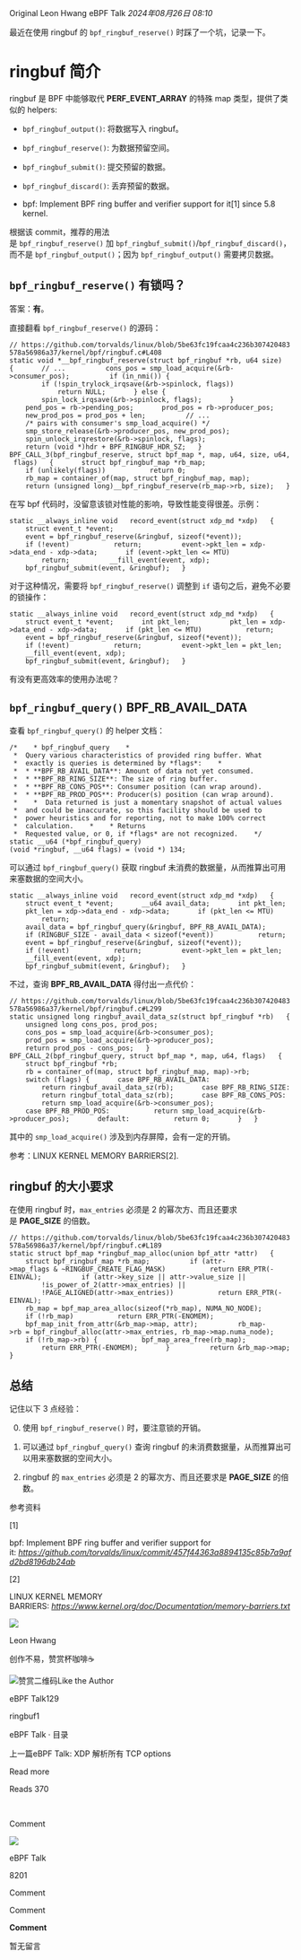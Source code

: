 
Original Leon Hwang eBPF Talk _2024年08月26日 08:10_

最近在使用 ringbuf 的 `bpf_ringbuf_reserve()` 时踩了一个坑，记录一下。

# ringbuf 简介

ringbuf 是 BPF 中能够取代 **PERF_EVENT_ARRAY** 的特殊 map 类型，提供了类似的 helpers:

- `bpf_ringbuf_output()`: 将数据写入 ringbuf。

- `bpf_ringbuf_reserve()`: 为数据预留空间。

- `bpf_ringbuf_submit()`: 提交预留的数据。

- `bpf_ringbuf_discard()`: 丢弃预留的数据。

- bpf: Implement BPF ring buffer and verifier support for it\[1\] since 5.8 kernel.

根据该 commit，推荐的用法是 `bpf_ringbuf_reserve()` 加 `bpf_ringbuf_submit()`/`bpf_ringbuf_discard()`，而不是 `bpf_ringbuf_output()`；因为 `bpf_ringbuf_output()` 需要拷贝数据。

## `bpf_ringbuf_reserve()` 有锁吗？

答案：**有**。

直接翻看 `bpf_ringbuf_reserve()` 的源码：

`// https://github.com/torvalds/linux/blob/5be63fc19fcaa4c236b307420483578a56986a37/kernel/bpf/ringbuf.c#L408         static void *__bpf_ringbuf_reserve(struct bpf_ringbuf *rb, u64 size)   {       // ...          cons_pos = smp_load_acquire(&rb->consumer_pos);          if (in_nmi()) {           if (!spin_trylock_irqsave(&rb->spinlock, flags))               return NULL;       } else {           spin_lock_irqsave(&rb->spinlock, flags);       }          pend_pos = rb->pending_pos;       prod_pos = rb->producer_pos;       new_prod_pos = prod_pos + len;          // ...          /* pairs with consumer's smp_load_acquire() */       smp_store_release(&rb->producer_pos, new_prod_pos);          spin_unlock_irqrestore(&rb->spinlock, flags);          return (void *)hdr + BPF_RINGBUF_HDR_SZ;   }      BPF_CALL_3(bpf_ringbuf_reserve, struct bpf_map *, map, u64, size, u64, flags)   {       struct bpf_ringbuf_map *rb_map;          if (unlikely(flags))           return 0;          rb_map = container_of(map, struct bpf_ringbuf_map, map);       return (unsigned long)__bpf_ringbuf_reserve(rb_map->rb, size);   }   `

在写 bpf 代码时，没留意该锁对性能的影响，导致性能变得很差。示例：

`static __always_inline void   record_event(struct xdp_md *xdp)   {       struct event_t *event;          event = bpf_ringbuf_reserve(&ringbuf, sizeof(*event));       if (!event)           return;          event->pkt_len = xdp->data_end - xdp->data;       if (event->pkt_len <= MTU)           return;          __fill_event(event, xdp);       bpf_ringbuf_submit(event, &ringbuf);   }   `

对于这种情况，需要将 `bpf_ringbuf_reserve()` 调整到 `if` 语句之后，避免不必要的锁操作：

`static __always_inline void   record_event(struct xdp_md *xdp)   {       struct event_t *event;       int pkt_len;          pkt_len = xdp->data_end - xdp->data;       if (pkt_len <= MTU)           return;          event = bpf_ringbuf_reserve(&ringbuf, sizeof(*event));       if (!event)           return;          event->pkt_len = pkt_len;       __fill_event(event, xdp);       bpf_ringbuf_submit(event, &ringbuf);   }   `

有没有更高效率的使用办法呢？

## `bpf_ringbuf_query()` **BPF_RB_AVAIL_DATA**

查看 `bpf_ringbuf_query()` 的 helper 文档：

`/*    * bpf_ringbuf_query    *    *  Query various characteristics of provided ring buffer. What    *  exactly is queries is determined by *flags*:    *    *  * **BPF_RB_AVAIL_DATA**: Amount of data not yet consumed.    *  * **BPF_RB_RING_SIZE**: The size of ring buffer.    *  * **BPF_RB_CONS_POS**: Consumer position (can wrap around).    *  * **BPF_RB_PROD_POS**: Producer(s) position (can wrap around).    *    *  Data returned is just a momentary snapshot of actual values    *  and could be inaccurate, so this facility should be used to    *  power heuristics and for reporting, not to make 100% correct    *  calculation.    *    * Returns    *  Requested value, or 0, if *flags* are not recognized.    */   static __u64 (*bpf_ringbuf_query)(void *ringbuf, __u64 flags) = (void *) 134;   `

可以通过 `bpf_ringbuf_query()` 获取 ringbuf 未消费的数据量，从而推算出可用来塞数据的空间大小。

`static __always_inline void   record_event(struct xdp_md *xdp)   {       struct event_t *event;       __u64 avail_data;       int pkt_len;          pkt_len = xdp->data_end - xdp->data;       if (pkt_len <= MTU)           return;          avail_data = bpf_ringbuf_query(&ringbuf, BPF_RB_AVAIL_DATA);       if (RINGBUF_SIZE - avail_data < sizeof(*event))           return;          event = bpf_ringbuf_reserve(&ringbuf, sizeof(*event));       if (!event)           return;          event->pkt_len = pkt_len;       __fill_event(event, xdp);       bpf_ringbuf_submit(event, &ringbuf);   }   `

不过，查询 **BPF_RB_AVAIL_DATA** 得付出一点代价：

`// https://github.com/torvalds/linux/blob/5be63fc19fcaa4c236b307420483578a56986a37/kernel/bpf/ringbuf.c#L299      static unsigned long ringbuf_avail_data_sz(struct bpf_ringbuf *rb)   {       unsigned long cons_pos, prod_pos;          cons_pos = smp_load_acquire(&rb->consumer_pos);       prod_pos = smp_load_acquire(&rb->producer_pos);       return prod_pos - cons_pos;   }      BPF_CALL_2(bpf_ringbuf_query, struct bpf_map *, map, u64, flags)   {       struct bpf_ringbuf *rb;          rb = container_of(map, struct bpf_ringbuf_map, map)->rb;          switch (flags) {       case BPF_RB_AVAIL_DATA:           return ringbuf_avail_data_sz(rb);       case BPF_RB_RING_SIZE:           return ringbuf_total_data_sz(rb);       case BPF_RB_CONS_POS:           return smp_load_acquire(&rb->consumer_pos);       case BPF_RB_PROD_POS:           return smp_load_acquire(&rb->producer_pos);       default:           return 0;       }   }   `

其中的 `smp_load_acquire()` 涉及到内存屏障，会有一定的开销。

参考：LINUX KERNEL MEMORY BARRIERS\[2\].

## ringbuf 的大小要求

在使用 ringbuf 时，`max_entries` 必须是 2 的幂次方、而且还要求是 **PAGE_SIZE** 的倍数。

`// https://github.com/torvalds/linux/blob/5be63fc19fcaa4c236b307420483578a56986a37/kernel/bpf/ringbuf.c#L189      static struct bpf_map *ringbuf_map_alloc(union bpf_attr *attr)   {       struct bpf_ringbuf_map *rb_map;          if (attr->map_flags & ~RINGBUF_CREATE_FLAG_MASK)           return ERR_PTR(-EINVAL);          if (attr->key_size || attr->value_size ||           !is_power_of_2(attr->max_entries) ||           !PAGE_ALIGNED(attr->max_entries))           return ERR_PTR(-EINVAL);          rb_map = bpf_map_area_alloc(sizeof(*rb_map), NUMA_NO_NODE);       if (!rb_map)           return ERR_PTR(-ENOMEM);          bpf_map_init_from_attr(&rb_map->map, attr);          rb_map->rb = bpf_ringbuf_alloc(attr->max_entries, rb_map->map.numa_node);       if (!rb_map->rb) {           bpf_map_area_free(rb_map);           return ERR_PTR(-ENOMEM);       }          return &rb_map->map;   }   `

## 总结

记住以下 3 点经验：

0. 使用 `bpf_ringbuf_reserve()` 时，要注意锁的开销。

1. 可以通过 `bpf_ringbuf_query()` 查询 ringbuf 的未消费数据量，从而推算出可以用来塞数据的空间大小。

1. ringbuf 的 `max_entries` 必须是 2 的幂次方、而且还要求是 **PAGE_SIZE** 的倍数。

参考资料

\[1\]

bpf: Implement BPF ring buffer and verifier support for it: _https://github.com/torvalds/linux/commit/457f44363a8894135c85b7a9afd2bd8196db24ab_

\[2\]

LINUX KERNEL MEMORY BARRIERS: _https://www.kernel.org/doc/Documentation/memory-barriers.txt_

![](https://mmbiz.qlogo.cn/mmbiz_jpg/dXcFqVriadOlGTfj0axJoeJwD6zYrpbz8ItWnYW2SCiapEIrjialS5zkG2G63YWls9QoQtRFWdmpwHIWnpl8TtB6Q/0?wx_fmt=jpeg)

Leon Hwang

创作不易，赞赏杯咖啡☕️

![赞赏二维码](<https://mp.weixin.qq.com/s?__biz=MjM5MTQxNTk5MA==&mid=2247485697&idx=1&sn=0a8f2bd5f299dfdf156e7e39df0bcceb&chksm=a7201ec40628e73d06c29c01689ed834233e3414d86d5b6e76825b94fc7f97f8c931b1aaf60c&mpshare=1&scene=24&srcid=0826ZzOJBAhoi6rKdXK54EIl&sharer_shareinfo=982a220c9df004f85055701d7f59ed90&sharer_shareinfo_first=982a220c9df004f85055701d7f59ed90&key=daf9bdc5abc4e8d0c082738b971249491db8c8309872cc330d6caf6d51c96ea7132529846c5cd53b21fca3444fd23ee341876a5a06487a142c2e81afea4e15d76bc28be2cfbd0e0699f46a24a06b55c6f9d7d9739b910257c587fa80309b62613f3e0ac2b3a20e6d2a4e52f93bc51a1ed3fd68aed07021920b90d3f3aeae28d4&ascene=14&uin=MTEwNTU1MjgwMw%3D%3D&devicetype=iMac+MacBookAir10%2C1+OSX+OSX+14.6.1+build(23G93)&version=13080710&nettype=WIFI&lang=en&session_us=gh_1ca20b19d611&countrycode=CN&fontScale=100&exportkey=n_ChQIAhIQUnWY5naN1BNT%2B9%2FWsJ8r9RKUAgIE97dBBAEAAAAAACyWIlKsvMIAAAAOpnltbLcz9gKNyK89dVj0dfHVJoiMIU%2BJXwHLlXPdwAHqnjLxtIQcLR3MLAiCSOiwz15kfwe7%2BvqbxX4vyNpdN0DlM2DW5e5Q6j7DEYUIaWajVjLdwW4NI33t1FrZO9TtwTtrnJZPFVdK8p39wPMdUXjLRfEIw12r8Fm6RomMyYIuk%2FlK1LTqUPg%2FKlSZMY8zklq8X4GG9hW0R41jOdzFSgls8P3WPCZBp9qFolF72MidkTI%2FixFPvtDRo9EPLxzroLFFxw%2Bb2tGZakMnd%2FHoVrBdMvpk%2BuOmik5rU5iqzupNzUzcCdsHS2QWJywUx7l4scMUNhmtwdWDIibyjA%3D%3D&acctmode=0&pass_ticket=0sNJA9EKpMpl%2BO2AlAnNF2wqvDEeFje7LPXaZAHxLISCef8bSr8e2roc8v2Q7xGU&wx_header=0>)Like the Author

eBPF Talk129

ringbuf1

eBPF Talk · 目录

上一篇eBPF Talk: XDP 解析所有 TCP options

Read more

Reads 370

​

Comment

[](javacript:;)

![](http://mmbiz.qpic.cn/mmbiz_png/6QxwXGlhS9FPHblxYiaxMiaYWhCKBUs37o2XqGcg9ickZoh10hor44VRx8KT08XIaCYKCzUNBdxb2JWPCy6TFTzjw/300?wx_fmt=png&wxfrom=18)

eBPF Talk

8201

Comment

Comment

**Comment**

暂无留言

